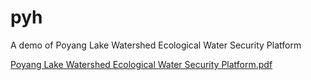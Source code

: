 # pyh

A demo of Poyang Lake Watershed Ecological Water Security Platform

[Poyang Lake Watershed Ecological Water Security Platform.pdf](https://github.com/YiqiHu/pyh/files/8569308/Poyang.Lake.Watershed.Ecological.Water.Security.Platform.pdf)
